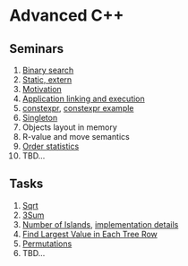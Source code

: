 # Advanced C++

## Seminars
1. [Binary search](docs/01.binary_search.pdf)
1. [Static, extern](docs/02.static.pdf)
1. [Motivation](docs/03.motivation.pdf)
1. [Application linking and execution](docs/04.execution.pdf)
1. [constexpr](docs/05.constexpr.pdf), [constexpr example](docs/05.constexpr_example.pdf)
1. [Singleton](docs/06.singletone.pdf)
1. Objects layout in memory
1. R-value and move semantics
1. [Order statistics](docs/10.nth_element.pdf)
1. TBD...

## Tasks
1. [Sqrt](tasks/lc_69_sqrt/README.md)
2. [3Sum](tasks/lc_15_3sum/README.md)
3. [Number of Islands](docs/05.islands.pdf), [implementation details](tasks/lc_200_islands/README.md)
4. [Find Largest Value in Each Tree Row](tasks/lc_515_tree_row/README.md)
5. [Permutations](tasks/lc_46_permutations/README.md)
6. TBD...
